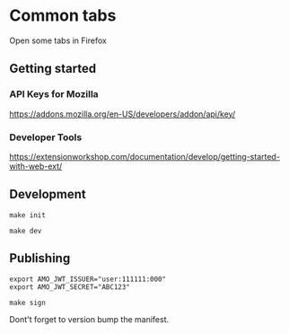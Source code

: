 # Common tabs

Open some tabs in Firefox

## Getting started

### API Keys for Mozilla

https://addons.mozilla.org/en-US/developers/addon/api/key/

### Developer Tools

https://extensionworkshop.com/documentation/develop/getting-started-with-web-ext/

## Development

```
make init
```

```
make dev
```

## Publishing

```
export AMO_JWT_ISSUER="user:111111:000"
export AMO_JWT_SECRET="ABC123"
```

```
make sign
```

Dont't forget to version bump the manifest.
